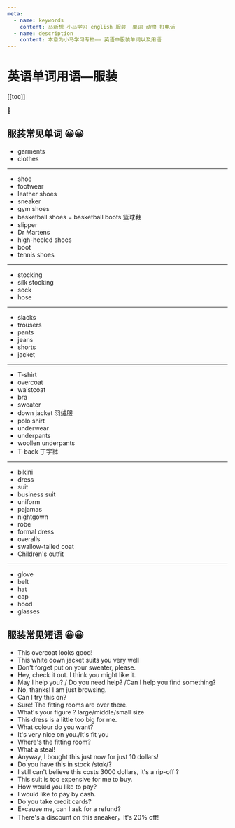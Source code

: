 ```yaml
---
meta:
  - name: keywords
    content: 马新想 小马学习 english 服装  单词 动物 打电话
  - name: description
    content: 本章为小马学习专栏—— 英语中服装单词以及用语
---
```


# 英语单词用语—服装

[[toc]]

:horse: 

<EnTool />

## 服装常见单词 😀😀

-  <En read="/'gɑrmənt/" msg="n. 服装，衣着">garments</En>  
-  <En read="/kloðz/" msg="n. 衣服, 衣物  多指包括上衣、内衣或裤子">clothes</En>   

---

-  <En read="/ʃu/" msg="n. 鞋；蹄铁；外胎 vt. 给……穿上鞋；穿……鞋">shoe</En>   
- <En read="/'fʊtwɛr/" msg="n. 鞋类">footwear</En>    
-  <En read="/'lɛðɚ/" msg="皮鞋">leather shoes</En>   
-  <En read="/'snikɚ/" msg="n. 运动鞋；卑鄙者；鬼鬼祟祟做事的人">sneaker</En>   
- <En read="/dʒɪm/" msg="运动鞋 （gym 室内健身操; 体操）">gym shoes</En>    
- basketball shoes = basketball boots 篮球鞋
- <En read="/'slɪpɚ" msg=" n. 拖鞋 vt. 用拖鞋打">slipper</En>   
- <En read="" msg="马丁靴">Dr Martens</En>     
-  <En read="/hild/" msg=" 高跟鞋；(heeled adj. 有后跟的；带手枪的；带着钱的)">high-heeled shoes</En>  
- <En read="/bʊt/" msg="n. 靴子；汽车行李箱；踢 vt. 使穿靴；引导；踢；解雇">boot</En>    
- <En read="/'tenis/" msg="网球鞋；">tennis shoes</En>     
--- 
- <En read="/'stɑkɪŋ/" msg=" n. 长袜">stocking</En>   
- <En read="/sɪlk/" msg=" 丝袜；穿着华丽的人">silk stocking</En>   
- <En read="/sɔks/" msg="袜子">sock</En>    
- <En read="/hoz/" msg="软管；长筒袜；男性穿的紧身裤；">hose</En>   
--- 
- <En read="/slæks/" msg="n. 便裤；宽松长裤 v. 放松；懈怠；使…松弛">slacks</En>    
- <En read="/'traʊzɚz/" msg="n. 裤子 用于较正式场合">trousers</En>    
- <En read="/pænts/" msg="  n. 裤子；短裤 (在美国，泛指各类裤子，在英国指衬裤或短裤。)">pants</En>  
- <En read="/dʒinz/" msg="n. 牛仔裤">jeans</En>    
- <En read="/ʃɔ:ts/" msg="n. 短裤 (指短裤或裤衩)">shorts</En>    
-  <En read="/'dʒækɪt/" msg=" n. 夹克；短上衣 vt. 给...穿夹克；给...装护套">jacket</En>  
--- 
- <En read="/ˈtiˌʃɚt/" msg="n. T恤, 短袖汗衫">T-shirt</En>    
-  <En read="/'ovɚkot/" msg="n. 大衣 外套">overcoat</En>   
-  <En read="/'wɛskət/" msg="n. 马甲,西装背心">waistcoat</En>  
- <En read="/brɑ/" msg="胸罩">bra</En>    
-  <En read="/'swɛtɚ/" msg="毛衣,绒衣,厚运动衫">sweater</En>   
- down jacket 羽绒服
- <En read="/'polo/" msg="马球衫；球衣">polo shirt</En>    
- <En read="/'ʌndɚwɛr/" msg="内衣">underwear</En>    
-  <En read="/'ʌndɚ'pænts/" msg=" n. 内衣裤；衬裤">underpants</En>  
-  <En read="/ˈwʊlən/" msg="毛裤">woollen underpants</En>    
- T-back 丁字裤

--- 

-  <En read="/bɪˈkini/" msg=" n. 比基尼式游泳衣, 三点式泳装">bikini</En>   
-  <En read="/drɛs/" msg="n. 连衣裙 vt. & vi. 给…穿衣, 穿着">dress</En>   
- <En read="/sut/" msg="n. 一套衣服（男） vt. & vi. 对…方便, 使满意">suit</En>    
- <En read="/sut/" msg="西装">business suit</En>    
-  <En read="/'junɪfɔrm/" msg=" n. 制服 adj. 全都相同的, 一律的, 清一色的">uniform</En>   
- <En read="/pə'dʒæməz/" msg="n. 睡衣；宽长裤">pajamas</En>    
-  <En read="/'naɪtɡaʊn/" msg=" n. 睡衣(女)（等于dressing gown或nightdress）">nightgown</En>  
-  <En read="/rob/" msg="指长袍，也指浴衣、晨衣。">robe</En>   
-   <En read="/'fɔrml/" msg="礼服 (formal adj. 正式的；拘谨的；有条理的)">formal dress</En>    
-  <En read="/'ovərɔlz/" msg="n. 工作裤；工装裤">overalls</En>   
-  <En read="/ˈswɑloˌteld/" msg="燕尾服">swallow-tailed coat</En>   
-  <En read="/'aʊtfɪt/" msg="儿童装（outfit n. 全套装备, 全套工具）">Children's outfit</En>   

---  
-  <En read="/ɡlʌv/" msg=" n. 手套">glove</En>  
-  <En read="/bɛlt/" msg="n. 腰带, 带子 区域, 地带">belt</En>   
-  <En read="/hæt/" msg="n. 帽子 vt. 给……戴上帽子 ( 指有边的帽子，尤指礼帽)">hat</En>   
-  <En read="/kæp/" msg="n. 帽子；盖 vi. 脱帽致意">cap</En>   
-  <En read="/hʊd/ " msg="n. 头巾；兜帽；覆盖">hood</En>  
- <En read="/ˈɡlæsɪz/" msg="眼镜">glasses</En>    


## 服装常见短语 😀😀
-  <En :enType="2" msg="这件大衣看起来不错!">This overcoat looks good!</En>  
-  <En :enType="2" msg="这件白色的羽绒服很适合你">This white down jacket suits you very well</En>  
-  <En :enType="2" msg="不要忘了穿上你的毛衣">Don't forget put on your sweater, please.</En>  
-  <En :enType="2" msg="嘿，你看这件，我觉得你应该会喜欢。">Hey, check it out. I think you might like it.</En>  
-  <En :enType="2" msg=" 我可以帮助你么？">May I help you? / Do you need help? /Can I help you find something?</En>  
-  <En :enType="2" msg="不了，我只是随便看看。">No, thanks! I am just browsing. </En>  
-  <En :enType="2" msg=" 我可以试一下么？">Can I try this on?</En>  
-  <En :enType="2" msg="可以，试衣间就在那">Sure! The fitting rooms are over there. </En>  
-  <En :enType="2" read="/'fɪɡjɚ/" msg="你需要什么尺码 ">What's your figure ? large/middle/small size</En>  
-  <En :enType="2" msg="这件衣服对我来说有点大。">This dress is a little too big for me.</En>  
-  <En :enType="2" msg="你想要什么颜色的？">What colour do you want?</En>  
-  <En :enType="2" msg="这件很适合你">It's very nice on you./It's fit you</En>  
-  <En :enType="2" msg="试衣间在哪？">Where's the fitting room?</En>  
-  <En :enType="2" msg="太划算了">What a steal!</En>  
-  <En :enType="2" msg=" 总之，我刚刚花了10美元就买到了">Anyway, I bought this just now for just 10 dollars!</En>  
-  <En :enType="2" msg="这个有新的吗？ (stock库存 股票)">Do you have this in stock /stɑk/?</En>  
-  <En :enType="2" read="/stɪl/ /'rɪpɔf/" msg="我不敢相信这件竟然要3000美元，未免也太坑人了吧？ （rip-off 敲竹杠）">I still  can't believe this costs 3000 dollars, it's a rip-off ?</En>  
-  <En :enType="2" msg="这套西装太贵了，我买不起">This suit is too expensive for me to buy.</En>  
-  <En :enType="2" msg="你想怎么付钱呢？">How would you like to pay?</En>  
-  <En :enType="2" msg=" 用现金">I would like to pay by cash.</En>  
-  <En :enType="2" msg="你们可以使用信用卡么？">Do you take credit cards?</En>  
-  <En :enType="2" msg="不好意思，我可以退费吗？">Excause me, can I ask for a refund?</En>  
-  <En :enType="2" msg="这双运动鞋有折扣，打八折！">There's a discount on this sneaker，It's 20% off!</En>  
